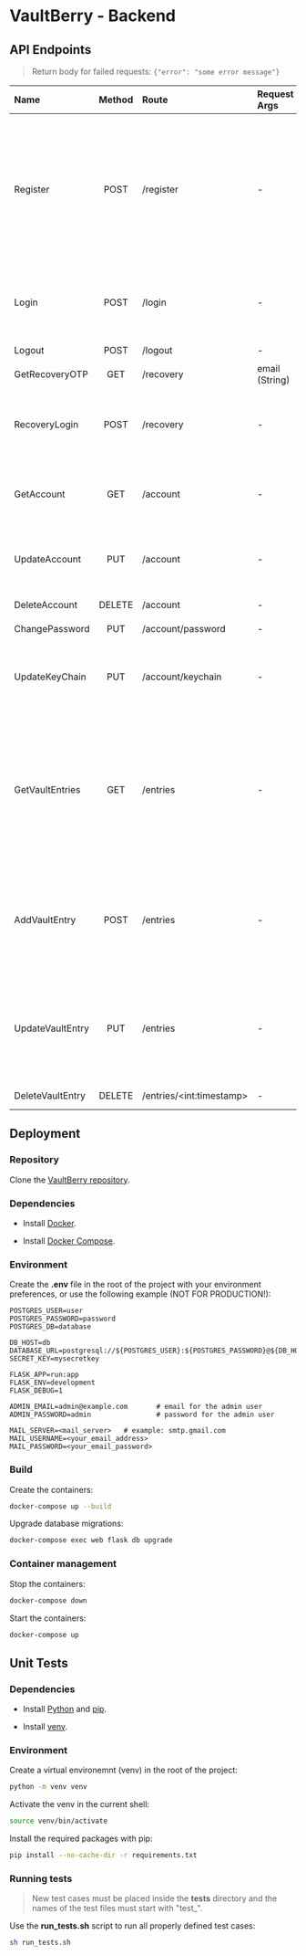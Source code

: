 # VaultBerry - Backend

## API Endpoints

> Return body for failed requests: ```{"error": "some error message"}```

| Name             | Method | Route                     | Request Args   | Request Body | Success Code | Error Code(s) | Successful Return Body | 
| :--------------- | :----: | :------------------------ | :------------- | :----------- | :----------: | :-----------: | :--------------------- |
| Register         | POST   | /register                 | -              | ```{```<br>&nbsp;&nbsp;```"account": {```<br>&nbsp;&nbsp;&nbsp;&nbsp;```"email": "test@email.com"```<br>&nbsp;&nbsp;```},```<br>&nbsp;&nbsp;```"keychain": {```<br>&nbsp;&nbsp;&nbsp;&nbsp;```"salt": "abcdefghabcdefghabcdefgh",```<br>&nbsp;&nbsp;&nbsp;&nbsp;```"vault_key": "test key",```<br>&nbsp;&nbsp;&nbsp;&nbsp;```"recovery_key": "test recovery key"```<br>&nbsp;&nbsp;```},```<br>&nbsp;&nbsp;```"password": "test"```<br>```}``` | 201 | 400 | ```{"message": "User registered successfully"}``` |
| Login            | POST   | /login                    | -              | ```{```<br>&nbsp;&nbsp;```"email": "test@email.com",```<br>&nbsp;&nbsp;```"password": "test"```<br>```}``` | 200 | 400, 401 | ```{```<br>&nbsp;&nbsp;```"salt": "abcdefghabcdefghabcdefgh",```<br>&nbsp;&nbsp;```"vault_key": "test key",```<br>&nbsp;&nbsp;```"recovery_key": "test recovery key"```<br>```}``` |
| Logout           | POST   | /logout                   | -              | - | 200 | 400 | ```{"message": "Logout successful"}``` |
| GetRecoveryOTP   | GET    | /recovery                 | email (String) | - | 200 | 400, 401 | ```{"message": "OTP sent successfully"}``` |
| RecoveryLogin    | POST   | /recovery                 | -              | ```{```<br>&nbsp;&nbsp;```"email": "test@email.com",```<br>&nbsp;&nbsp;```"password": "123456789"```<br>```}``` | 200 | 400, 401 | ```{```<br>&nbsp;&nbsp;```"salt": "abcdefghabcdefghabcdefgh",```<br>&nbsp;&nbsp;```"vault_key": "test key",```<br>&nbsp;&nbsp;```"recovery_key": "test recovery key"```<br>```}``` |
| GetAccount       | GET    | /account                  | -              | - | 200 | 400 | ```{```<br>&nbsp;&nbsp;```"email": "example@email.com",```<br>&nbsp;&nbsp;```"first_name": "John",```<br>&nbsp;&nbsp;```"last_name": "Doe"```<br>```}``` |
| UpdateAccount    | PUT    | /account                  | -              | ```{```<br>&nbsp;&nbsp;```"email": "example@email.com",```<br>&nbsp;&nbsp;```"first_name": "John",```<br>&nbsp;&nbsp;```"last_name": "Doe"```<br>```}``` | 201 | 400 | ```{"message": "Account updated successfully"}```|
| DeleteAccount    | DELETE | /account                  | -              | - | 201 | 400, 500 | ```{"message": "Account deleted successfully"}``` |
| ChangePassword   | PUT    | /account/password         | -              | ```{"password": "test"}``` | 201 | 400 | ```{"message": "Password changed successfully"}``` |
| UpdateKeyChain   | PUT    | /account/keychain         | -              | ```{```<br>&nbsp;&nbsp;```"salt": "abcdefghabcdefghabcdefgh",```<br>&nbsp;&nbsp;```"vault_key": "test key",```<br>&nbsp;&nbsp;```"recovery_key": "test recovery key"```<br>```}``` | 201 | 400 | ```{"message": "Keychain updated successfully"}``` |
| GetVaultEntries  | GET    | /entries                  | -              | - | 200 | 500 | ```[```<br>&nbsp;&nbsp;```{```<br>&nbsp;&nbsp;&nbsp;&nbsp;```"timestamp": 15188,```<br>&nbsp;&nbsp;&nbsp;&nbsp;```"title": "Account 1",```<br>&nbsp;&nbsp;&nbsp;&nbsp;```"url": "www.website.com",```<br>&nbsp;&nbsp;&nbsp;&nbsp;```"encrypted_username": "cvnuruw3r35df!@$5",```<br>&nbsp;&nbsp;&nbsp;&nbsp;```"encrypted_password": "-05=?>2tglov",```<br>&nbsp;&nbsp;&nbsp;&nbsp;```"notes": "lorem ipsum"```<br>&nbsp;&nbsp;```},```<br>&nbsp;&nbsp;```...```<br>```]``` |
| AddVaultEntry    | POST   | /entries                  | -              | ```{```<br>&nbsp;&nbsp;```"timestamp": 15188,```<br>&nbsp;&nbsp;```"title": "Account 1",```<br>&nbsp;&nbsp;```"url": "www.website.com",```<br>&nbsp;&nbsp;```"encrypted_username": "cvnuruw3r35df!@$5",```<br>&nbsp;&nbsp;```"encrypted_password": "-05=?>2tglov",```<br>&nbsp;&nbsp;```"notes": "lorem ipsum"```<br>```}``` | 201 | 400, 500 | ```{"message": "Entry added successfully"}``` |
| UpdateVaultEntry | PUT    | /entries                  | -              | ```{```<br>&nbsp;&nbsp;```"timestamp": 15188,```<br>&nbsp;&nbsp;```"title": "Account 1",```<br>&nbsp;&nbsp;```"url": "www.website.com",```<br>&nbsp;&nbsp;```"encrypted_username": "cvnuruw3r35df!@$5",```<br>&nbsp;&nbsp;```"encrypted_password": "-05=?>2tglov",```<br>&nbsp;&nbsp;```"notes": "lorem ipsum"```<br>```}``` | 201 | 400, 500 | ```{"message": "Entry updated successfully"}``` |
| DeleteVaultEntry | DELETE | /entries/\<int:timestamp> | -              | - | 201 | 400, 500 | ```{"message": "Entry deleted successfully"}``` |

## Deployment

### Repository

Clone the [VaultBerry repository](https://github.com/Alexian123/VaultBerry).

### Dependencies

- Install [Docker](https://www.docker.com/).

- Install [Docker Compose](https://docs.docker.com/compose/).

### Environment

Create the **.env** file in the root of the project with your environment preferences, or use the following example (NOT FOR PRODUCTION!):

```
POSTGRES_USER=user
POSTGRES_PASSWORD=password
POSTGRES_DB=database

DB_HOST=db
DATABASE_URL=postgresql://${POSTGRES_USER}:${POSTGRES_PASSWORD}@${DB_HOST}/${POSTGRES_DB}
SECRET_KEY=mysecretkey

FLASK_APP=run:app
FLASK_ENV=development
FLASK_DEBUG=1

ADMIN_EMAIL=admin@example.com       # email for the admin user
ADMIN_PASSWORD=admin                # password for the admin user

MAIL_SERVER=<mail_server>   # example: smtp.gmail.com
MAIL_USERNAME=<your_email_address>
MAIL_PASSWORD=<your_email_password>
```

### Build

Create the containers:

```sh
docker-compose up --build
```

Upgrade database migrations:
```sh
docker-compose exec web flask db upgrade
```

### Container management

Stop the containers:
```sh
docker-compose down
```

Start the containers:
```sh
docker-compose up
```

## Unit Tests

### Dependencies

- Install [Python](https://www.python.org/) and [pip](https://pypi.org/project/pip/).

- Install [venv](https://docs.python.org/3/library/venv.html).

### Environment

Create a virtual environemnt (venv) in the root of the project:

```sh
python -m venv venv
```

Activate the venv in the current shell:

```sh
source venv/bin/activate
```

Install the required packages with pip:

```sh
pip install --no-cache-dir -r requirements.txt
```

### Running tests

> New test cases must be placed inside the **tests** directory and the names of the test files must start with "test_".

Use the **run_tests.sh** script to run all properly defined test cases:

```sh
sh run_tests.sh
```

